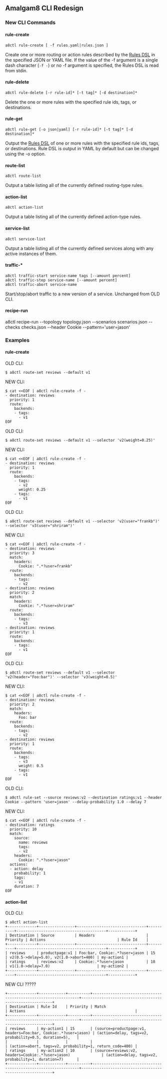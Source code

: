 ## Amalgam8 CLI Redesign

### New CLI Commands

#### rule-create

```
a8ctl rule-create [ -f rules.yaml|rules.json ]
```
Create one or more routing or action rules described 
by the [Rules DSL](https://www.amalgam8.io/docs/control-plane/controller/rules-dsl/)
in the specified JSON or YAML file. If the value of the -f argument is a single dash
character (`-f -`) or no -f argument is specified, the Rules DSL is read from stdin.

#### rule-delete

```
a8ctl rule-delete [-r rule-id]* [-t tag]* [-d destination]*
```
Delete the one or more rules with the specified rule ids, tags, or destinations.

#### rule-get

```
a8ctl rule-get [-o json|yaml] [-r rule-id]* [-t tag]* [-d destination]*
```
Output the [Rules DSL](https://www.amalgam8.io/docs/control-plane/controller/rules-dsl/)
of one or more rules with the specified rule ids, tags, or destinations.
Rule DSL is output in YAML by default but can be changed using the -o option.

#### route-list

```
a8ctl route-list
```
Output a table listing all of the currently defined routing-type rules.

#### action-list

```
a8ctl action-list
```
Output a table listing all of the currently defined action-type rules.

#### service-list

```
a8ctl service-list
```
Output a table listing all of the currently defined services along with any active instances of them.

#### traffic-*

```
a8ctl traffic-start service-name tags [--amount percent]
a8ctl traffic-step service-name [--amount percent]
a8ctl traffic-abort service-name
```
Start/stop/abort traffic to a new version of a service. Unchanged from OLD CLI.

#### recipe-run

a8ctl recipe-run --topology topology.json --scenarios scenarios.json --checks checks.json --header Cookie --pattern='user=jason'

### Examples

#### rule-create

OLD CLI:
```
$ a8ctl route-set reviews --default v1
```
NEW CLI:
```
$ cat <<EOF | a8ctl rule-create -f -
- destination: reviews
  priority: 1
  route:
    backends:
    - tags:
      - v1
EOF
```

OLD CLI:
```
$ a8ctl route-set reviews --default v1 --selector 'v2(weight=0.25)'
```
NEW CLI:
```
$ cat <<EOF | a8ctl rule-create -f -
- destination: reviews
  priority: 1
  route:
    backends:
    - tags:
      - v2
      weight: 0.25
    - tags:
      - v1
EOF
```

OLD CLI:
```
$ a8ctl route-set reviews --default v1 --selector 'v2(user="frankb")' --selector 'v3(user="shriram")'
```
NEW CLI:
```
$ cat <<EOF | a8ctl rule-create -f -
- destination: reviews
  priority: 3
  match:
    headers:
      Cookie: ".*?user=frankb"
  route:
    backends:
    - tags:
      - v2
- destination: reviews
  priority: 2
  match:
    headers:
      Cookie: ".*?user=shriram"
  route:
    backends:
    - tags:
      - v3
- destination: reviews
  priority: 1
  route:
    backends:
    - tags:
      - v1
EOF
```

OLD CLI:
```
$ a8ctl route-set reviews --default v1 --selector 'v2(header="Foo:bar")' --selector 'v3(weight=0.5)'
```
NEW CLI:
```
$ cat <<EOF | a8ctl rule-create -f -
- destination: reviews
  priority: 2
  match:
    headers:
      Foo: bar
  route:
    backends:
    - tags:
      - v2
- destination: reviews
  priority: 1
  route:
    backends:
    - tags:
      - v3
      weight: 0.5
    - tags:
      - v1
EOF
```

OLD CLI:
```
$ a8ctl rule-set --source reviews:v2 --destination ratings:v1 --header Cookie --pattern 'user=jason' --delay-probability 1.0 --delay 7
```
NEW CLI:
```
$ cat <<EOF | a8ctl rule-create -f -
- destination: ratings
  priority: 10
  match:
    source:
      name: reviews
      tags:
      - v2
    headers:
      Cookie: ".*?user=jason"
  actions:
  - action: delay
    probability: 1
    tags:
    - v1
    duration: 7
EOF
```

#### action-list

OLD CLI:
```
$ a8ctl action-list
+-------------+----------------+-------------------------------+----------+----------------------------------------+------------+
| Destination | Source         | Headers                       | Priority | Actions                                | Rule Id    |
+-------------+----------------+-------------------------------+----------+----------------------------------------+------------+
| reviews     | productpage:v1 | Foo:bar, Cookie:.*?user=jason | 15       | v2(0.5->delay=5.0), v2(1.0->abort=400) | my-action1 |
| ratings     | reviews:v2     | Cookie:.*?user=jason          | 10       | v1(1.0->delay=7.0)                     | my-action2 |
+-------------+----------------+-------------------------------+----------+----------------------------------------+------------+    
```
NEW CLI ?????
```
+-------------+------------+----------+----------------------------------------------------------------+---------------------------------------------------------+
| Destination | Rule Id    | Priority | Match                                                          | Actions                                                 |
+-------------+------------+----------+----------------------------------------------------------------+---------------------------------------------------------+
| reviews     | my-action1 | 15       | (source=productpage:v1, headers=Foo:bar, Cookie:.*?user=jason) | (action=delay, tags=v2, probability=0.5, duration=5),   |
|             |            |          |                                                                | (action=abort, tags=v2, probability=1, return_code=400) |
| ratings     | my-action2 | 10       | (source=reviews:v2, headers=Cookie:.*?user=jason)              | (action=delay, tags=v2, probability=1, duration=7)      |
+-------------+------------+----------+----------------------------------------------------------------+---------------------------------------------------------+
```